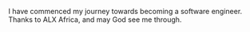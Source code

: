 I have commenced my journey towards becoming a software engineer. Thanks to ALX Africa, and may God see me through.

